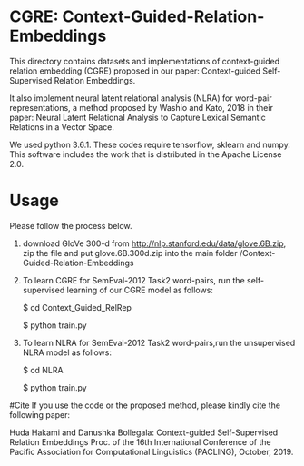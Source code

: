 # CGRE: Context-Guided-Relation-Embeddings
This directory contains datasets and implementations of context-guided relation embedding (CGRE) proposed in our paper: Context-guided Self-Supervised Relation Embeddings.

It also implement neural latent relational analysis (NLRA) for word-pair representations, a method proposed by Washio and Kato, 2018 in their paper: Neural Latent Relational Analysis to Capture Lexical Semantic Relations in a Vector Space.

We used python 3.6.1.
These codes require tensorflow, sklearn and numpy.
This software includes the work that is distributed in the Apache License 2.0.
# Usage
Please follow the process below.

1. download GloVe 300-d from http://nlp.stanford.edu/data/glove.6B.zip, zip the file and put glove.6B.300d.zip into the main folder /Context-Guided-Relation-Embeddings

1. To learn CGRE for SemEval-2012 Task2 word-pairs, run the self-supervised learning of our CGRE model as follows:

    $ cd Context_Guided_RelRep

    $ python train.py

2. To learn NLRA for SemEval-2012 Task2 word-pairs,run the unsupervised NLRA model as follows:

    $ cd NLRA

    $ python train.py

#Cite
If you use the code or the proposed method, please kindly cite the following paper: 

Huda Hakami and Danushka Bollegala: Context-guided Self-Supervised Relation Embeddings Proc. of the 16th International Conference of the Pacific Association for Computational Linguistics (PACLING), October, 2019.

